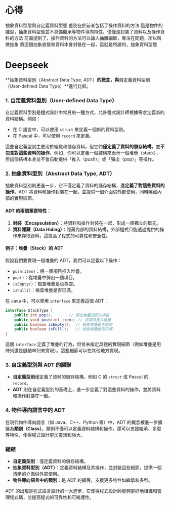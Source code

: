 # 心得

抽象資料型態與自定義資料型態
差別在於前者包括了操作資料的方法
這是物件的雛型，抽象資料型態並不具備繼承等物件導向特性，僅僅是封裝了資料以及操作資料的方法
前面提到了，操作資料的方法可以讓人抽離細節，專注在問題，所以叫做抽象
將這個抽象直接和資料本身封裝在一起，這就是所謂的，抽象資料型態

# Deepseek

**抽象資料型別（Abstract Data Type, ADT）**的概念，與**自定義資料型別（User-defined Data Type）**進行比較。

### 1. 自定義資料型別（User-defined Data Type）
自定義資料型別是程式設計中常見的一種方式，允許程式設計師根據需求定義新的資料結構。例如：
- 在 C 語言中，可以使用 `struct` 來定義一個新的資料型別。
- 在 Pascal 中，可以使用 `record` 來定義。

這些自定義型別主要用於組織和儲存資料，但它們**僅定義了資料的儲存結構**，並**不包含對這些資料的操作**。例如，你可以定義一個結構來表示一個堆疊（stack），但這個結構本身並不會自動提供「推入（push）」或「彈出（pop）」等操作。

### 2. 抽象資料型別（Abstract Data Type, ADT）
抽象資料型別則更進一步，它不僅定義了資料的儲存結構，還**定義了對這些資料的操作**。ADT 將資料和操作封裝在一起，並提供一個介面供外部使用，同時隱藏內部的實現細節。

#### ADT 的兩個重要特性：
1. **封裝（Encapsulation）**：將資料和操作封裝在一起，形成一個獨立的單元。
2. **資料隱藏（Data Hiding）**：隱藏內部的資料結構，外部程式只能透過提供的操作來存取資料，這提高了程式的可靠性和安全性。

#### 例子：堆疊（Stack）的 ADT
假設我們要實現一個堆疊的 ADT，我們可以定義以下操作：
- `push(item)`：將一個項目推入堆疊。
- `pop()`：從堆疊中彈出一個項目。
- `isEmpty()`：檢查堆疊是否為空。
- `isFull()`：檢查堆疊是否已滿。

在 Java 中，可以使用 `interface` 來定義這個 ADT：
```java
interface StackType {
    public int pop();       // 彈出堆疊頂部的項目
    public void push(int item); // 將項目推入堆疊
    public boolean isEmpty();  // 檢查堆疊是否為空
    public boolean isFull();   // 檢查堆疊是否已滿
}
```
這個 `interface` 定義了堆疊的行為，但並未指定具體的實現細節（例如堆疊是用陣列還是鏈結串列來實現）。這些細節可以在其他地方實現。

### 3. 自定義型別與 ADT 的關聯
- **自定義型別**僅定義了資料的儲存結構，例如 C 的 `struct` 或 Pascal 的 `record`。
- **ADT** 則在自定義型別的基礎上，進一步定義了對這些資料的操作，並將資料和操作封裝在一起。

### 4. 物件導向語言中的 ADT
在現代物件導向語言（如 Java、C++、Python 等）中，ADT 的概念被進一步擴展為**類別（Class）**。類別不僅可以定義資料結構和操作，還可以支援繼承、多型等特性，使得程式設計更加靈活和強大。

### 總結
- **自定義型別**：僅定義資料的儲存結構。
- **抽象資料型別（ADT）**：定義資料結構及其操作，並封裝這些細節，提供一個清晰的介面供外部使用。
- **物件導向語言中的類別**：是 ADT 的擴展，支援更多特性如繼承和多型。

ADT 的出現是程式語言設計的一大進步，它使得程式設計師能夠更好地組織和管理程式碼，並提高程式的可靠性和可維護性。